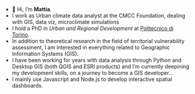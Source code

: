 - 👋 Hi, I’m <b>Mattia</b>.
- I work as Urban climate data analyst at the CMCC Foundation, dealing with GIS, data viz, microclimate simulations
- I hold a PhD in <i>Urban and Regional Development</i> at <a href="https://www.dist.polito.it/personale/scheda/(nominativo)/mattia.scalas">Politecnico di Torino</a>.
- In addition to theoretical research in the field of territorial vulnerability assessment, I am interested in everything related to Geographic Information Systems (GIS).
- I have been working for years with data analysis through Python and Desktop GIS (both QGIS and ESRI products) and I’m currently deepining my development skills, on a journey to become a GIS developer...
- I mainly use Javascript and Node.js to develop interactive spatial dashboards.

<!---
Aittam93/Aittam93 is a ✨ special ✨ repository because its `README.md` (this file) appears on your GitHub profile.
You can click the Preview link to take a look at your changes.
--->
